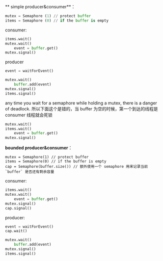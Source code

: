 ** simple producer&consumer**：

```python
mutex = Semaphore (1) // protect buffer
items = Semaphore (0) // if the buffer is empty
```

consumer:
```python
items.wait()
mutex.wait()
    event = buffer.get()
mutex.signal()
```

producer
```python
event = waitForEvent()

mutex.wait()
    buffer.add(event)
mutex.signal()
items.signal()
```

any time you wait for a semaphore while holding a mutex, there is a danger of deadlock. 所以下面这个是错的，当 buffer 为空的时候，第一个到达的线程是 consumer 线程就会死锁

```python
mutex.wait()
items.wait()
    event = buffer.get()
mutex.signal()
```

**bounded producer&consumer**：

```
mutex = Semaphore(1) // protect buffer
items = Semaphore(0) // if the buffer is empty
cap = Semaphore(buffer.size()) // 额外使用一个 semaphore 用来记录当前 `buffer` 是否还有剩余容量
```

consumer:
```python
items.wait()
mutex.wait()
    event = buffer.get()
mutex.signal()
cap.signal()
```

producer:
```python
event = waitForEvent()
cap.wait()

mutex.wait()
    buffer.add(event)
mutex.signal()
items.signal()
```